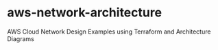 # aws-network-architecture
AWS Cloud Network Design Examples using Terraform and Architecture Diagrams
